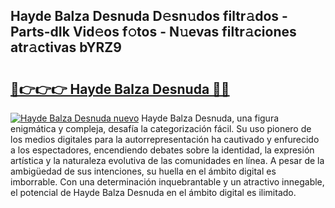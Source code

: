 ## Hayde Balza Desnuda D𝚎sn𝚞dos filtr𝚊dos - Parts-dIk Vid𝚎os f𝚘tos - N𝚞evas filtr𝚊ciones atr𝚊ctivas bYRZ9

# <h2><a href="http://mbbgvm.tromn.icu/?c=Hayde+Balza+Desnuda">🔗👉👉👉 Hayde Balza Desnuda 🔗🔗</a></h2>

[![Hayde Balza Desnuda nuevo](https://i.imgur.com/pEAQMta.gif)](http://mbbgvm.tromn.icu/?c=Hayde+Balza+Desnuda)
Hayde Balza Desnuda, una figura enigmática y compleja, desafía la categorización fácil. Su uso pionero de los medios digitales para la autorrepresentación ha cautivado y enfurecido a los espectadores, encendiendo debates sobre la identidad, la expresión artística y la naturaleza evolutiva de las comunidades en línea. A pesar de la ambigüedad de sus intenciones, su huella en el ámbito digital es imborrable. Con una determinación inquebrantable y un atractivo innegable, el potencial de Hayde Balza Desnuda en el ámbito digital es ilimitado.
